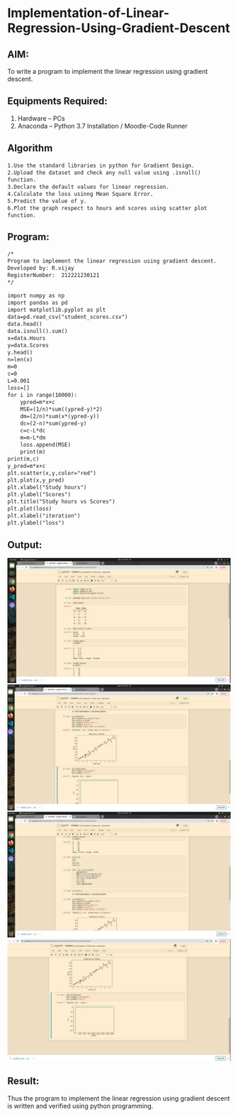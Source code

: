 # Implementation-of-Linear-Regression-Using-Gradient-Descent

## AIM:
To write a program to implement the linear regression using gradient descent.

## Equipments Required:
1. Hardware – PCs
2. Anaconda – Python 3.7 Installation / Moodle-Code Runner

## Algorithm
~~~
1.Use the standard libraries in python for Gradient Design.
2.Upload the dataset and check any null value using .isnull() function.
3.Declare the default values for linear regression.
4.Calculate the loss usinng Mean Square Error.
5.Predict the value of y.
6.Plot the graph respect to hours and scores using scatter plot function. 
~~~
 
 


## Program:
```
/*
Program to implement the linear regression using gradient descent.
Developed by: R.vijay
RegisterNumber:  212221230121
*/
```
~~~
import numpy as np
import pandas as pd
import matplotlib.pyplot as plt
data=pd.read_csv("student_scores.csv")
data.head()
data.isnull().sum()
x=data.Hours
y=data.Scores
y.head()
n=len(x)
m=0
c=0
L=0.001
loss=[]
for i in range(10000):
    ypred=m*x+c
    MSE=(1/n)*sum((ypred-y)*2)
    dm=(2/n)*sum(x*(ypred-y))
    dc=(2-n)*sum(ypred-y)
    c=c-L*dc
    m=m-L*dm
    loss.append(MSE)
    print(m)
print(m,c)
y_pred=m*x+c
plt.scatter(x,y,color="red")
plt.plot(x,y_pred)
plt.xlabel("Study hours")
plt.ylabel("Scores")
plt.title("Study hours vs Scores")
plt.plot(loss)
plt.xlabel("iteration")
plt.ylabel("loss")
~~~

## Output:
![output 1](https://github.com/vijay21500269/Implementation-of-Linear-Regression-Using-Gradient-Descent/blob/main/pic%201.png)
![output 2](https://github.com/vijay21500269/Implementation-of-Linear-Regression-Using-Gradient-Descent/blob/main/pic%202.png)
![output 3](https://github.com/vijay21500269/Implementation-of-Linear-Regression-Using-Gradient-Descent/blob/main/pic%203.png)
![output 4](https://github.com/vijay21500269/Implementation-of-Linear-Regression-Using-Gradient-Descent/blob/main/pic%204.png)



## Result:
Thus the program to implement the linear regression using gradient descent is written and verified using python programming.
